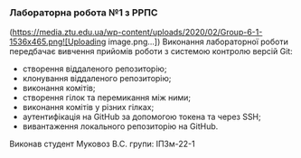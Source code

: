 ### Лабораторна робота №1 з РРПС
(https://media.ztu.edu.ua/wp-content/uploads/2020/02/Group-6-1-1536x465.png![Uploading image.png…])
Виконання лабораторної роботи передбачає вивчення прийомів роботи з системою контролю версій Git:
+ створення віддаленого репозиторію;
+ клонування віддаленого репозиторію;
+ виконання комітів;
+ створення гілок та перемикання між ними;
+ виконання комітів у різних гілках;
+ аутентифікація на GitHub за допомогою токена та через SSH;
+ вивантаження локального репозиторію на GitHub.

Виконав студент Муковоз В.С. групи:
ІПЗм-22-1

